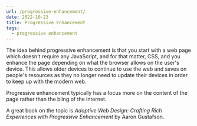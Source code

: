 ```yaml
---
url: /progressive-enhancement/
date: 2022-10-23
title: Progressive Enhancement
tags:
  - progressive enhancement
---
```


The idea behind progressive enhancement is that you start with a web page which
doesn't require any JavaScript, and for that matter, CSS, and you enhance the
page depending on what the browser allows on the user's device. This allows
older devices to continue to use the web and saves on people's resources as
they no longer need to update their devices in order to keep up with the modern
web.

Progressive enhancement typically has a focus more on the content of the page
rather than the bling of the internet.

A great book on the topic is _Adaptive Web Design: Crafting Rich Experiences
with Progressive Enhancement_ by Aaron Gustafson.

